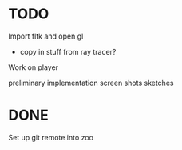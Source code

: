 TODO
=======

Import fltk and open gl
- copy in stuff from ray tracer?

Work on player

preliminary implementation
screen shots
sketches




DONE
=======
Set up git remote into zoo